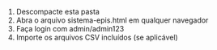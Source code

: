 1. Descompacte esta pasta
2. Abra o arquivo sistema-epis.html em qualquer navegador
3. Faça login com admin/admin123
4. Importe os arquivos CSV incluídos (se aplicável)
